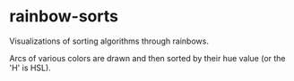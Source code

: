 # rainbow-sorts

Visualizations of sorting algorithms through rainbows.

Arcs of various colors are drawn and then sorted by their hue value (or the 'H' is HSL).
